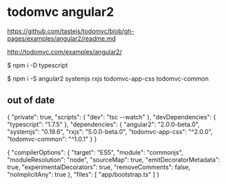 # todomvc angular2  

https://github.com/tastejs/todomvc/blob/gh-pages/examples/angular2/readme.md



http://todomvc.com/examples/angular2/














$ npm i -D typescript 

$ npm i -S angular2 systemjs rxjs todomvc-app-css todomvc-common





## out of date


{
  "private": true,
  "scripts": {
    "dev": "tsc --watch"
  },
  "devDependencies": {
    "typescript": "1.7.5"
  },
  "dependencies": {
    "angular2": "2.0.0-beta.0",
    "systemjs": "0.19.6",
    "rxjs": "5.0.0-beta.0",
    "todomvc-app-css": "^2.0.0",
    "todomvc-common": "^1.0.1"
  }
}




{
  "compilerOptions": {
    "target": "ES5",
    "module": "commonjs",
    "moduleResolution": "node",
    "sourceMap": true,
    "emitDecoratorMetadata": true,
    "experimentalDecorators": true,
    "removeComments": false,
    "noImplicitAny": true
  },
  "files": [
    "app/bootstrap.ts"
  ]
}















